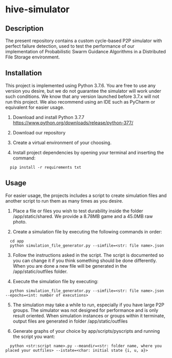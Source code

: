 # hive-simulator

##  Description
The present repository contains a custom cycle-based P2P simulator with perfect failure detection, used to test the performance of our implementation of Probabilistic Swarm Guidance Algorithms in a Distributed File Storage environment. 

##  Installation
This project is implemented using Python 3.7.6. You are free to use any version you desire, but we do not guarantee the simulator will work under such conditions. We know that any version launched before 3.7.x will not run this project. We also recommend using an IDE such as PyCharm or equivalent for easier usage.

1. Download and install Python 3.7.7
https://www.python.org/downloads/release/python-377/

2. Download our repository

3. Create a virtual environment of your choosing.

4. Install project dependencies by opening your terminal and inserting the command:
```
  pip install -r requirements txt
```

## Usage
For easier usage, the projects includes a script to create simulation files and another script to run them as many times as you desire.

1. Place a file or files you wish to test durability inside the folder /app/static/shared. We provide a 8.78MB game and a 45.0MB raw photo.

2. Create a simulation file by executing the following commands in order:
```
  cd app
  python simulation_file_generator.py --simfile=<str: file name>.json
```

3. Follow the instructions asked in the script. The script is documented so you can change it if you think something should be done differently. When you are done a new file will be generated in the /app/static/outfiles folder.

4. Execute the simulation file by executing:
```
  python simulation_file_generator.py --simfile=<str: file name>.json --epochs=<int: number of executions>
```

5. The simulation may take a while to run, especially if you have large P2P groups. The simulator was not designed for performance and is only result oriented. When simulation instances or groups within it terminate, output files are generated in folder /app/static/outfiles

6. Generate graphs of your choice by app/scripts/pyscripts and running the script you want:
```
  python <str:script name>.py --meandir=<str: folder name, where you placed your outfiles> --istate=<char: initial state {i, u, a}>
```

